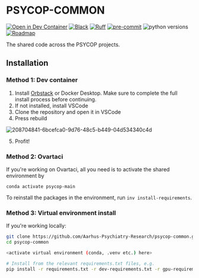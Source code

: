 # PSYCOP-COMMON

<!-- [![PyPI](https://img.shields.io/pypi/v/psycop-common.svg)][pypi status] -->
<!-- [![Python Version](https://img.shields.io/pypi/pyversions/psycop-common)][pypi status] -->
[![Open in Dev Container](https://img.shields.io/static/v1?label=Dev%20Containers&message=Open&color=blue&logo=visualstudiocode)][dev container]
[![Black](https://img.shields.io/badge/code%20style-black-000000.svg)][black]
[![Ruff](https://img.shields.io/endpoint?url=https://raw.githubusercontent.com/charliermarsh/ruff/main/assets/badge/v2.json)](https://github.com/charliermarsh/ruff)
[![pre-commit](https://img.shields.io/badge/pre--commit-enabled-brightgreen?logo=pre-commit)](https://github.com/pre-commit/pre-commit)
![python versions](https://img.shields.io/badge/Python=3.10-blue)
[![Roadmap](https://img.shields.io/badge/Board-Roadmap-green)][roadmap]

[dev container]: https://vscode.dev/redirect?url=vscode://ms-vscode-remote.remote-containers/cloneInVolume?url=https://github.com/Aarhus-Psychiatry-Research/psycop-common
[pypi status]: https://pypi.org/project/psycop-common/
[black]: https://github.com/psf/black
[roadmap]: https://github.com/orgs/Aarhus-Psychiatry-Research/projects/15/views/2



<!-- start short-description -->

The shared code across the PSYCOP projects.

<!-- end short-description -->

## Installation
### Method 1: Dev container
1. Install [Orbstack](https://orbstack.dev/) or Docker Desktop. Make sure to complete the full install process before continuing.
2. If not installed, install VSCode
3. Clone the repository and open it in VSCode
4. Press rebuild

![208704841-6bcefca0-9d76-48c5-b449-04d534340c4d](https://github.com/Aarhus-Psychiatry-Research/psycop-common/assets/8526086/d05d8dc7-cbb0-49ea-beb2-11d701440242)

5. Profit!

### Method 2: Ovartaci
If you're working on Ovartaci, all you need is to activate the shared environment by

```
conda activate psycop-main
```

To reinstall the packages in the environment, run `inv install-requirements`.

### Method 3: Virtual environment install
If you're working locally:

```bash
git clone https://github.com/Aarhus-Psychiatry-Research/psycop-common.git
cd psycop-common

<activate virtual environment (conda, .venv etc.) here> 

# Install from the relevant requirements.txt files, e.g.
pip install -r requirements.txt -r dev-requirements.txt -r gpu-requirements.txt
```

<!--
To see more examples, see the [documentation].

# 📖 Documentation

| Documentation         |                                                          |
| --------------------- | -------------------------------------------------------- |
| 🔧 **[Installation]**  | Installation instructions on how to install this package |
| 📖 **[Documentation]** | A minimal and developing documentation                   |
| 👩‍💻 **[Tutorials]**     | Tutorials for using this package                         |
| 🎛️ **[API Reference]** | API reference for this package                           |
| 📚 **[FAQ]**           | Frequently asked questions                               |


# 💬 Where to ask questions

| Type                           |                        |
| ------------------------------ | ---------------------- |
| 📚 **FAQ**                      | [FAQ]                  |
| 🚨 **Bug Reports**              | [GitHub Issue Tracker] |
| 🎁 **Feature Requests & Ideas** | [GitHub Issue Tracker] |
| 👩‍💻 **Usage Questions**          | [GitHub Discussions]   |
| 🗯 **General Discussion**       | [GitHub Discussions]   |

[Documentation]: https://Aarhus-Psychiatry-Research.github.io/psycop-common/index.html
[Installation]: https://Aarhus-Psychiatry-Research.github.io/psycop-common/installation.html
[Tutorials]: https://Aarhus-Psychiatry-Research.github.io/psycop-common/tutorials.html
[API Reference]: https://Aarhus-Psychiatry-Research.github.io/psycop-common/references.html
[FAQ]: https://Aarhus-Psychiatry-Research.github.io/psycop-common/faq.html
[github issue tracker]: https://github.com/Aarhus-Psychiatry-Research/psycop-common/issues
[github discussions]: https://github.com/Aarhus-Psychiatry-Research/psycop-common/discussions
-->
